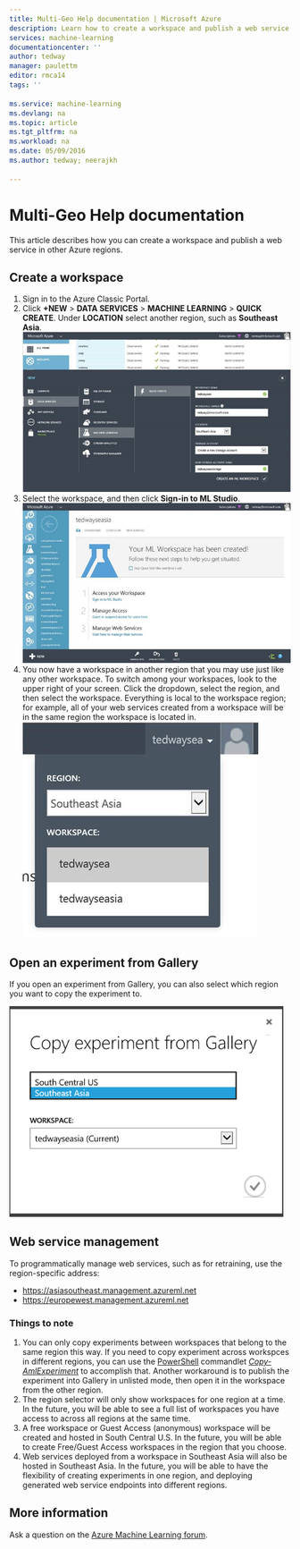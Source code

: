 ```yaml
---
title: Multi-Geo Help documentation | Microsoft Azure
description: Learn how to create a workspace and publish a web service in an Azure region different from the South Central United States (SCUS) Azure region.
services: machine-learning
documentationcenter: ''
author: tedway
manager: paulettm
editor: rmca14
tags: ''

ms.service: machine-learning
ms.devlang: na
ms.topic: article
ms.tgt_pltfrm: na
ms.workload: na
ms.date: 05/09/2016
ms.author: tedway; neerajkh

---
```

# Multi-Geo Help documentation
This article describes how you can create a workspace and publish a web service in other Azure regions.

## Create a workspace
1. Sign in to the Azure Classic Portal.
2. Click **+NEW** > **DATA SERVICES** > **MACHINE LEARNING** > **QUICK CREATE**.  Under **LOCATION** select another region, such as **Southeast Asia**.
   ![Multi-Geo Help image 1](./media/machine-learning-multi-geo/multi-geo_1.png)
3. Select the workspace, and then click **Sign-in to ML Studio**.
   ![Multi-Geo Help image 2](./media/machine-learning-multi-geo/multi-geo_2.png)
4. You now have a workspace in another region that you may use just like any other workspace. To switch among your workspaces, look to the upper right of your screen. Click the dropdown, select the region, and then select the workspace. Everything is local to the workspace region; for example, all of your web services created from a workspace will be in the same region the workspace is located in.
   ![Multi-Geo Help image 3](./media/machine-learning-multi-geo/multi-geo_3.png)

## Open an experiment from Gallery
If you open an experiment from Gallery, you can also select which region you want to copy the experiment to.

![Multi-Geo Help image 4](./media/machine-learning-multi-geo/multi-geo_4a.png)

## Web service management
To programmatically manage web services, such as for retraining, use the region-specific address:

* https://asiasoutheast.management.azureml.net
* https://europewest.management.azureml.net

### Things to note
1. You can only copy experiments between workspaces that belong to the same region this way. If you need to copy experiment across workspces in different regions, you can use the [PowerShell](http://aka.ms/amlps) commandlet [*Copy-AmlExperiment*](https://github.com/hning86/azuremlps/blob/master/README.md#copy-amlexperiment) to accomplish that. Another workaround is to publish the experiment into Gallery in unlisted mode, then open it in the workspace from the other region.
2. The region selector will only show workspaces for one region at a time. In the future, you will be able to see a full list of workspaces you have access to across all regions at the same time.  
3. A free workspace or Guest Access (anonymous) workspace will be created and hosted in South Central U.S. In the future, you will be able to create Free/Guest Access workspaces in the region that you choose.  
4. Web services deployed from a workspace in Southeast Asia will also be hosted in Southeast Asia. In the future, you will be able to have the flexibility of creating experiments in one region, and deploying generated web service endpoints into different regions.  

## More information
Ask a question on the [Azure Machine Learning forum](https://social.msdn.microsoft.com/Forums/azure/home?forum=MachineLearning).

<!--Image references-->
[1]: ./media/machine-learning-multi-geo/multi-geo_1.png
[2]: ./media/machine-learning-multi-geo/multi-geo_2.png
[3]: ./media/machine-learning-multi-geo/multi-geo_3.png
[4a]: ./media/machine-learning-multi-geo/multi-geo_4a.png
